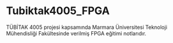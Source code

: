 # Tubiktak4005_FPGA
TÜBİTAK 4005 projesi kapsamında Marmara Üniversitesi Teknoloji Mühendisliği Fakültesinde verilmiş FPGA eğitimi notlarıdır.
